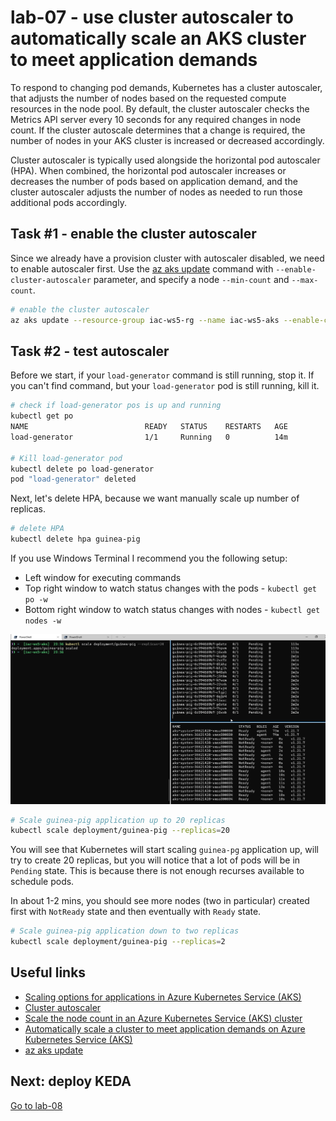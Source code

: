 # lab-07 - use cluster autoscaler to automatically scale an AKS cluster to meet application demands

 To respond to changing pod demands, Kubernetes has a cluster autoscaler, that adjusts the number of nodes based on the requested compute resources in the node pool. By default, the cluster autoscaler checks the Metrics API server every 10 seconds for any required changes in node count. If the cluster autoscale determines that a change is required, the number of nodes in your AKS cluster is increased or decreased accordingly. 

Cluster autoscaler is typically used alongside the horizontal pod autoscaler (HPA). When combined, the horizontal pod autoscaler increases or decreases the number of pods based on application demand, and the cluster autoscaler adjusts the number of nodes as needed to run those additional pods accordingly.

## Task #1 - enable the cluster autoscaler

Since we already have a provision cluster with autoscaler disabled, we need to enable autoscaler first. Use the [az aks update](https://docs.microsoft.com/en-us/cli/azure/aks?WT.mc_id=AZ-MVP-5003837&view=azure-cli-latest#az-aks-update) command with `--enable-cluster-autoscaler` parameter, and specify a node `--min-count` and `--max-count`.

```bash
# enable the cluster autoscaler
az aks update --resource-group iac-ws5-rg --name iac-ws5-aks --enable-cluster-autoscaler --min-count 1 --max-count 3
```
## Task #2 - test autoscaler

Before we start, if your `load-generator` command is still running, stop it. If you can't find command, but your `load-generator` pod is still running, kill it.

```bash
# check if load-generator pos is up and running
kubectl get po
NAME                          READY   STATUS    RESTARTS   AGE
load-generator                1/1     Running   0          14m

# Kill load-generator pod
kubectl delete po load-generator
pod "load-generator" deleted
```
Next, let's delete HPA, because we want manually scale up number of replicas.

```bash
# delete HPA
kubectl delete hpa guinea-pig
```

If you use Windows Terminal I recommend you the following setup:

* Left window for executing commands
* Top right window to watch status changes with the pods - `kubectl get po -w`
* Bottom right window to watch status changes with nodes - `kubectl get nodes -w`

![pic](images/wterminal.png)


```bash
# Scale guinea-pig application up to 20 replicas
kubectl scale deployment/guinea-pig --replicas=20
```

You will see that Kubernetes will start scaling `guinea-pg` application up, will try to create 20 replicas, but you will notice that a lot of pods will be in `Pending` state. This is because there is not enough recurses available to schedule pods. 

In about 1-2 mins, you should see more nodes (two in particular) created first with `NotReady` state and then eventually with `Ready` state.



```bash
# Scale guinea-pig application down to two replicas
kubectl scale deployment/guinea-pig --replicas=2
```

## Useful links

* [Scaling options for applications in Azure Kubernetes Service (AKS)](https://docs.microsoft.com/en-us/azure/aks/concepts-scale?WT.mc_id=AZ-MVP-5003837)
* [Cluster autoscaler](https://docs.microsoft.com/en-us/azure/aks/concepts-scale?WT.mc_id=AZ-MVP-5003837#cluster-autoscaler)
* [Scale the node count in an Azure Kubernetes Service (AKS) cluster](https://docs.microsoft.com/en-us/azure/aks/scale-cluster?WT.mc_id=AZ-MVP-5003837)
* [Automatically scale a cluster to meet application demands on Azure Kubernetes Service (AKS)](https://docs.microsoft.com/en-us/azure/aks/cluster-autoscaler?WT.mc_id=AZ-MVP-5003837)
* [az aks update](https://docs.microsoft.com/en-us/cli/azure/aks?WT.mc_id=AZ-MVP-5003837&view=azure-cli-latest#az-aks-update)

## Next: deploy KEDA

[Go to lab-08](../lab-08/readme.md)